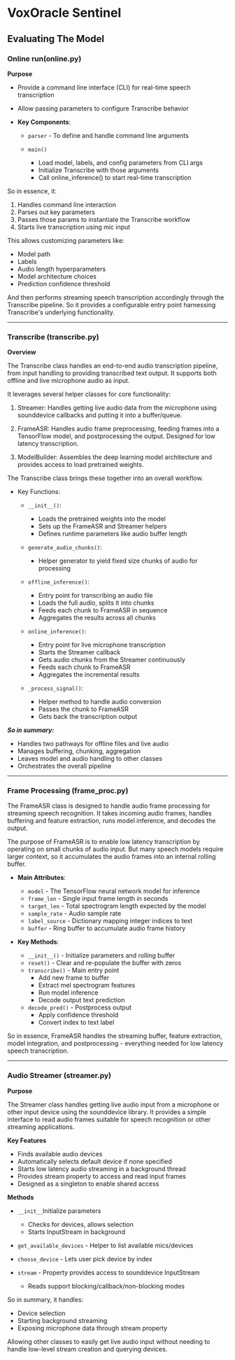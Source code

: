 # VoxOracle Sentinel

## Evaluating The Model

### Online run(online.py)

**Purpose**

- Provide a command line interface (CLI) for real-time speech transcription 
- Allow passing parameters to configure Transcribe behavior

- **Key Components**:  

  - `parser` - To define and handle command line arguments

  - `main()`
    - Load model, labels, and config parameters from CLI args
    - Initialize Transcribe with those arguments
    - Call online_inference() to start real-time transcription

So in essence, it:

1. Handles command line interaction
2. Parses out key parameters  
3. Passes those params to instantiate the Transcribe workflow
4. Starts live transcription using mic input

This allows customizing parameters like:

- Model path
- Labels 
- Audio length hyperparameters 
- Model architecture choices
- Prediction confidence threshold

And then performs streaming speech transcription accordingly through the Transcribe pipeline. So it provides a configurable entry point harnessing Transcribe's underlying functionality.

---

### Transcribe (transcribe.py)

**Overview**

The Transcribe class handles an end-to-end audio transcription pipeline, from input handling to providing transcribed text output. It supports both offline and live microphone audio as input.

It leverages several helper classes for core functionality:

1. Streamer: Handles getting live audio data from the microphone using sounddevice callbacks and putting it into a buffer/queue.

2. FrameASR: Handles audio frame preprocessing, feeding frames into a TensorFlow model, and postprocessing the output. Designed for low latency transcription.

3. ModelBuilder: Assembles the deep learning model architecture and provides access to load pretrained weights.

The Transcribe class brings these together into an overall workflow.

- Key Functions:

  - `__init__()`:
    - Loads the pretrained weights into the model 
    - Sets up the FrameASR and Streamer helpers
    - Defines runtime parameters like audio buffer length
  
  - `generate_audio_chunks()`:
    - Helper generator to yield fixed size chunks of audio for processing
  
  - `offline_inference()`:
    - Entry point for transcribing an audio file
    - Loads the full audio, splits it into chunks
    - Feeds each chunk to FrameASR in sequence
    - Aggregates the results across all chunks
  
  - `online_inference()`:
    - Entry point for live microphone transcription 
    - Starts the Streamer callback
    - Gets audio chunks from the Streamer continuously 
    - Feeds each chunk to FrameASR
    - Aggregates the incremental results
  
  - `_process_signal()`:
    - Helper method to handle audio conversion
    - Passes the chunk to FrameASR
    - Gets back the transcription output

_**So in summary:**_

- Handles two pathways for offline files and live audio 
- Manages buffering, chunking, aggregation
- Leaves model and audio handling to other classes
- Orchestrates the overall pipeline

---

### Frame Processing (frame_proc.py)

The FrameASR class is designed to handle audio frame processing for streaming speech recognition. It takes incoming audio frames, handles buffering and feature extraction, runs model inference, and decodes the output.

The purpose of FrameASR is to enable low latency transcription by operating on small chunks of audio input. But many speech models require larger context, so it accumulates the audio frames into an internal rolling buffer.

- **Main Attributes**:
  - `model` - The TensorFlow neural network model for inference
  - `frame_len` - Single input frame length in seconds 
  - `target_len` - Total spectrogram length expected by the model 
  - `sample_rate` - Audio sample rate
  - `label_source` - Dictionary mapping integer indices to text
  - `buffer` - Ring buffer to accumulate audio frame history

- **Key Methods**:  

  - `__init__()` - Initialize parameters and rolling buffer
  - `reset()` - Clear and re-populate the buffer with zeros
  - `transcribe()` - Main entry point
    - Add new frame to buffer
    - Extract mel spectrogram features
    - Run model inference 
    - Decode output text prediction
  - `decode_pred()` - Postprocess output
    - Apply confidence threshold
    - Convert index to text label

So in essence, FrameASR handles the streaming buffer, feature extraction, model integration, and postprocessing - everything needed for low latency speech transcription.

---

### Audio Streamer (streamer.py)

**Purpose**

The Streamer class handles getting live audio input from a microphone or other input device using the sounddevice library. It provides a simple interface to read audio frames suitable for speech recognition or other streaming applications.

**Key Features**
- Finds available audio devices 
- Automatically selects default device if none specified
- Starts low latency audio streaming in a background thread
- Provides stream property to access and read input frames
- Designed as a singleton to enable shared access

**Methods**

- `__init__`Initialize parameters
  - Checks for devices, allows selection
  - Starts InputStream in background
  
- `get_available_devices` - Helper to list available mics/devices

- `choose_device` - Lets user pick device by index 

- `stream` - Property provides access to sounddevice InputStream
  - Reads support blocking/callback/non-blocking modes
  
So in summary, it handles:

- Device selection
- Starting background streaming 
- Exposing microphone data through stream property

Allowing other classes to easily get live audio input without needing to handle low-level stream creation and querying devices.